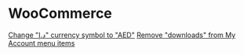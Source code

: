 # WooCommerce
[Change "د.إ" currency symbol to "AED"](https://github.com/yaseralhosani/WooCommerce/blob/e8328ed3775cf667257315b0e0a3f1cd28bf911f/Change%20%22%D8%AF.%D8%A5%22%20currency%20symbol%20to%20%22AED%22)
[Remove "downloads" from My Account menu items](https://github.com/yaseralhosani/WooCommerce/blob/e8328ed3775cf667257315b0e0a3f1cd28bf911f/Remove%20%22downloads%22%20from%20My%20Account%20menu%20items)
